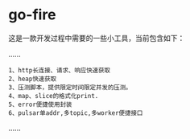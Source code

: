 # go-fire

这是一款开发过程中需要的一些小工具，当前包含如下：

......

```
1、http长连接、请求、响应快速获取
2、heap快速获取
3、压测脚本，提供限定时间限定并发的压测。
4、map、slice的格式化print.
5、error便捷使用封装
6、pulsar单addr,多topic,多worker便捷接口
```

......